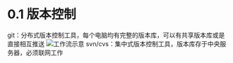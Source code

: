 # 0.1 版本控制
git：分布式版本控制工具，每个电脑均有完整的版本库，可以有共享版本库或是直接相互推送
![工作流示意](工作流示意.png "工作流示意")
svn/cvs：集中式版本控制工具，版本库存于中央服务器，必须联网工作